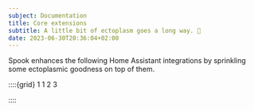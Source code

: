 ```yaml
---
subject: Documentation
title: Core extensions
subtitle: A little bit of ectoplasm goes a long way. 🧪
date: 2023-06-30T20:36:04+02:00
---
```


Spook enhances the following Home Assistant integrations by sprinkling some
ectoplasmic goodness on top of them.

::::{grid} 1 1 2 3

::::
